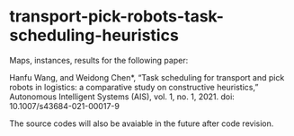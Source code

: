 # transport-pick-robots-task-scheduling-heuristics

Maps, instances, results for the following paper:

Hanfu Wang, and Weidong Chen*, “Task scheduling for transport and pick robots in logistics: a comparative study on constructive heuristics,” Autonomous Intelligent Systems (AIS), vol. 1, no. 1, 2021. doi: 10.1007/s43684-021-00017-9

The source codes will also be avaiable in the future after code revision.
